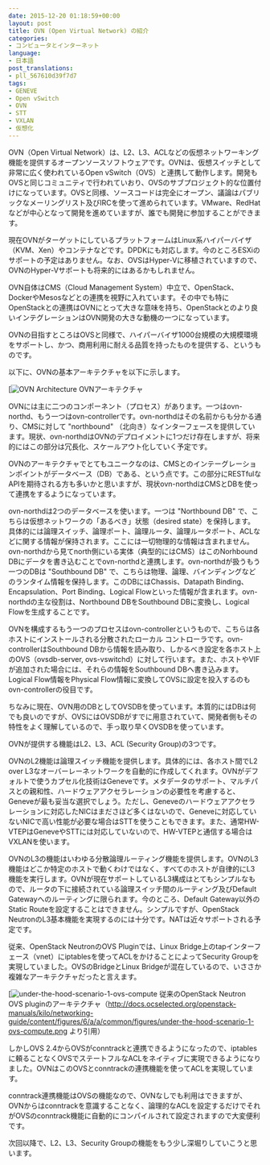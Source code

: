 ```yaml
---
date: 2015-12-20 01:18:59+00:00
layout: post
title: OVN (Open Virtual Network) の紹介
categories:
- コンピュータとインターネット
language:
- 日本語
post_translations:
- pll_567610d39f7d7
tags:
- GENEVE
- Open vSwitch
- OVN
- STT
- VXLAN
- 仮想化
---
```


OVN（Open Virtual Network）は、L2、L3、ACLなどの仮想ネットワーキング機能を提供するオープンソースソフトウェアです。OVNは、仮想スイッチとして非常に広く使われているOpen vSwitch（OVS）と連携して動作します。開発もOVSと同じコミュニティで行われていおり、OVSのサブプロジェクト的な位置付けになっています。OVSと同様、ソースコードは完全にオープン、議論はパブリックなメーリングリスト及びIRCを使って進められています。VMware、RedHatなどが中心となって開発を進めていますが、誰でも開発に参加することができます。

現在OVNがターゲットにしているプラットフォームはLinux系ハイパーバイザ（KVM、Xen）やコンテナなどです。DPDKにも対応します。今のところESXiのサポートの予定はありません。なお、OVSはHyper-Vに移植されていますので、OVNのHyper-Vサポートも将来的にはあるかもしれません。

OVN自体はCMS（Cloud Management System）中立で、OpenStack、DockerやMesosなどとの連携を視野に入れています。その中でも特にOpenStackとの連携はOVNにとって大きな意味を持ち、OpenStackとのより良いインテグレーションはOVN開発の大きな動機の一つになっています。

OVNの目指すところはOVSと同様で、ハイパーバイザ1000台規模の大規模環境をサポートし、かつ、商用利用に耐える品質を持ったものを提供する、というものです。

以下に、OVNの基本アーキテクチャを以下に示します。

[![OVN Architecture]({{site.baseurl}}/images/OVN-Architecture.png) OVNアーキテクチャ

OVNには主に二つのコンポーネント（プロセス）があります。一つはovn-northd、もう一つはovn-controllerです。ovn-northdはその名前からも分かる通り、CMSに対して "northbound" （北向き）なインターフェースを提供しています。現状、ovn-northdはOVNのデプロイメントに1つだけ存在しますが、将来的にはこの部分は冗長化、スケールアウト化していく予定です。

OVNのアーキテクチャでとてもユニークなのは、CMSとのインテーグレーションポイントがデータベース（DB）である、という点です。この部分にRESTfulなAPIを期待される方も多いかと思いますが、現状ovn-northdはCMSとDBを使って連携をするようになっています。

ovn-northdは2つのデータベースを使います。一つは "Northbound DB" で、こちらは仮想ネットワークの「あるべき」状態（desired state）を保持します。具体的には論理スイッチ、論理ポート、論理ルータ、論理ルータポート、ACLなどに関する情報が保持されます。ここには一切物理的な情報は含まれません。ovn-northdから見てnorth側にいる実体（典型的にはCMS）はこのNorhbound DBにデータを書き込むことでovn-northdと連携します。ovn-northdが扱うもう一つのDBは "Southbound DB" で、こちらは物理、論理、バインディングなどのランタイム情報を保持します。このDBにはChassis、Datapath Binding、Encapsulation、Port Binding、Logical Flowといった情報が含まれます。ovn-northdの主な役割は、Northbound DBをSouthbound DBに変換し、Logical Flowを生成することです。

OVNを構成するもう一つのプロセスはovn-controllerというもので、こちらは各ホストにインストールされる分散されたローカル コントローラです。ovn-controllerはSouthbound DBから情報を読み取り、しかるべき設定を各ホスト上のOVS（ovsdb-server, ovs-vswitchd）に対して行います。また、ホストやVIFが追加された場合には、それらの情報をSouthbound DBへ書き込みます。Logical Flow情報をPhysical Flow情報に変換してOVSに設定を投入するのもovn-controllerの役目です。

ちなみに現在、OVN用のDBとしてOVSDBを使っています。本質的にはDBは何でも良いのですが、OVSにはOVSDBがすでに用意されていて、開発者側もその特性をよく理解しているので、手っ取り早くOVSDBを使っています。

OVNが提供する機能はL2、L3、ACL (Security Group)の3つです。

OVNのL2機能は論理スイッチ機能を提供します。具体的には、各ホスト間でL2 over L3なオーバーレーネットワークを自動的に作成してくれます。OVNがデフォルトで使うカプセル化技術はGeneveです。メタデータのサポート、マルチパスとの親和性、ハードウェアアクセラレーションの必要性を考慮すると、Geneveが最も妥当な選択でしょう。ただし、Geneveのハードウェアアクセラレーションに対応したNICはまださほど多くはないので、Geneveに対応していないNICで高い性能が必要な場合はSTTを使うこともできます。また、通常HW-VTEPはGeneveやSTTには対応していないので、HW-VTEPと通信する場合はVXLANを使います。

OVNのL3の機能はいわゆる分散論理ルーティング機能を提供します。OVNのL3機能はどこか特定のホストで動くわけではなく、すべてのホストが自律的にL3機能を実行します。OVNが現在サポートしているL3構成はとてもシンプルなもので、ルータの下に接続されている論理スイッチ間のルーティング及びDefault Gatewayへのルーティングに限られます。今のところ、Default Gateway以外のStatic Routeを設定することはできません。シンプルですが、OpenStack NeutronのL3基本機能を実現するのには十分です。NATは近々サポートされる予定です。

従来、OpenStack NeutronのOVS Pluginでは、Linux Bridge上のtapインターフェース（vnet）にiptablesを使ってACLをかけることによってSecurity Groupを実現していました。OVSのBridgeとLinux Bridgeが混在しているので、いささか複雑なアーキテクチャだったと言えます。

[![under-the-hood-scenario-1-ovs-compute]({{site.baseurl}}/images/under-the-hood-scenario-1-ovs-compute.png) 従来のOpenStack Neutron OVS pluginのアーキテクチャ（http://docs.ocselected.org/openstack-manuals/kilo/networking-guide/content/figures/6/a/a/common/figures/under-the-hood-scenario-1-ovs-compute.png より引用）

しかしOVS 2.4からOVSがconntrackと連携できるようになったので、iptablesに頼ることなくOVSでステートフルなACLをネイティブに実現できるようになりました。OVNはこのOVSとconntrackの連携機能を使ってACLを実現しています。

conntrack連携機能はOVSの機能なので、OVNなしでも利用はできますが、OVNからはconntrackを意識することなく、論理的なACLを設定するだけでそれがOVSのconntrack機能に自動的にコンパイルされて設定されますので大変便利です。

次回以降で、L2、L3、Security Groupの機能をもう少し深堀りしていこうと思います。
